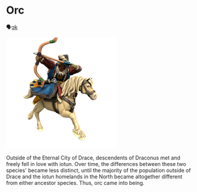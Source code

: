 # Orc
🗣[ɔk]()

![](orc.png)

Outside of the Eternal City of Drace, descendents of Draconus met and freely fell in love with iotun. Over time, the differences between these two species' became less distinct, until the majority of the population outside of Drace and the iotun homelands in the North became altogether different from either ancestor species. Thus, orc came into being.